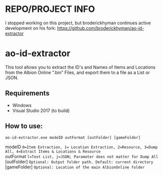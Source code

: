 # REPO/PROJECT INFO
I stopped working on this project, but broderickhyman continues active development on his fork: https://github.com/broderickhyman/ao-id-extractor

# ao-id-extractor
This tool allows you to extract the ID's and Names of Items and Locations from the Albion Online ".bin" Files, and export them to a file as a List or JSON.

## Requirements
* Windows
* Visual Studio 2017 (to build)

## How to use:
`ao-id-extractor.exe modeID outFormat [outFolder] [gameFolder]`

modeID          `0=Item Extraction, 1= Location Extraction, 2=Resource, 3=Dump All, 4=Extract Items & Locations & Resource`  
outFormat       `l=Text List, j=JSON; Parameter does not matter for Dump All`  
[outFolder]     `Optional: Output folder path. Default: current directory`
[gameFolder]    `Optional: Location of the main AlbionOnline folder`
